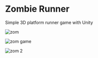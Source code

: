 # Zombie Runner
 Simple 3D platform runner game with Unity

![zom](https://user-images.githubusercontent.com/102805898/165260201-3e4d4cf6-0ac2-458b-847a-2a592083ebcb.PNG)


![zom game](https://user-images.githubusercontent.com/102805898/165260226-c38c01f8-43c7-4bb5-8123-0981a1166eae.png)


![zom 2](https://user-images.githubusercontent.com/102805898/165260266-aa25ecce-c167-4521-a02c-46356bfb8f00.png)
